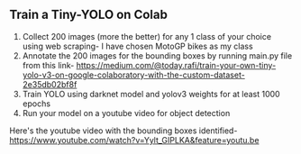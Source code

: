 ## Train a Tiny-YOLO on Colab

1. Collect 200 images (more the better) for any 1 class of your choice using web scraping- I have chosen MotoGP bikes as my class
2. Annotate the 200 images for the bounding boxes by running main.py file from this link- https://medium.com/@today.rafi/train-your-own-tiny-yolo-v3-on-google-colaboratory-with-the-custom-dataset-2e35db02bf8f
3. Train YOLO using darknet model and yolov3 weights for at least 1000 epochs
4. Run your model on a youtube video for object detection

Here's the youtube video with the bounding boxes identified-
https://www.youtube.com/watch?v=Yylt_GIPLKA&feature=youtu.be
